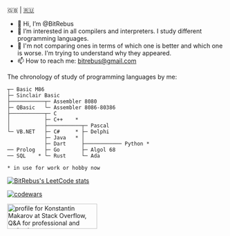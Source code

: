 &#127468;&#127463; | [&#127479;&#127482;](README.ru.md)

- 👋 Hi, I’m @BitRebus
- 👀 I’m interested in all compilers and interpreters. I study different programming languages.
- 🌱 I'm not comparing ones in terms of which one is better and which one is worse. I'm trying to understand why they appeared.
- 📫 How to reach me: bitrebus@gmail.com

The chronology of study of programming languages by me:
```
┬─ Basic M86
├─ Sinclair Basic
├───────────┬─ Assembler 8080
├─ QBasic   └─ Assembler 8086-80386
├───────────┬─ C
│           ├─ C++    *
│           ├───────────┬─ Pascal
└─ VB.NET   ├─ C#     * ├─ Delphi
            ├─ Java   * │
            ├─ Dart     ├──────────── Python *
── Prolog   ├─ Go       ├─ Algol 68
── SQL    * └─ Rust     └─ Ada

* in use for work or hobby now
```

[![BitRebus's LeetCode stats](https://leetcode-stats-six.vercel.app/api?username=bitrebus&theme=dark)](https://github.com/bitrebus/leetcode-stats)

[![codewars](https://www.codewars.com/users/Bit%20Rebus/badges/large)](https://www.codewars.com/users/Bit%20Rebus)

<a href="https://stackoverflow.com/users/22851022/konstantin-makarov"><img src="https://stackoverflow.com/users/flair/22851022.png?theme=dark" width="208" height="58" alt="profile for Konstantin Makarov at Stack Overflow, Q&amp;A for professional and enthusiast programmers" title="profile for Konstantin Makarov at Stack Overflow, Q&amp;A for professional and enthusiast programmers"></a>
